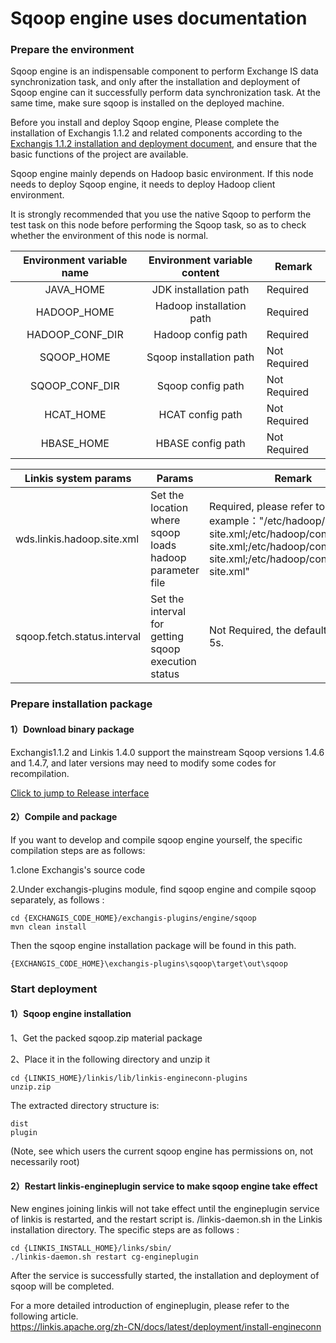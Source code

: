 # Sqoop engine uses documentation 
### Prepare the environment 
Sqoop engine is an indispensable component to perform Exchange IS data synchronization task, and only after the installation and deployment of Sqoop engine can it successfully perform data synchronization task. At the same time, make sure sqoop is installed on the deployed machine. 

Before you install and deploy Sqoop engine,  Please complete the installation of Exchangis 1.1.2 and related components according to the [Exchangis 1.1.2 installation and deployment document](https://github.com/WeBankFinTech/Exchangis/blob/dev-1.1.2/docs/en_US/ch1/exchangis_deploy_en.md), and ensure that the basic functions of the project are available. 

Sqoop engine mainly depends on Hadoop basic environment. If this node needs to deploy Sqoop engine, it needs to deploy Hadoop client environment. 

It is strongly recommended that you use the native Sqoop to perform the test task on this node before performing the Sqoop task, so as to check whether the environment of this node is normal. 

| Environment variable name | Environment variable content | Remark |
| :----: | :----: |-------|
| JAVA_HOME   | JDK installation path | Required |
| HADOOP_HOME     | Hadoop installation path | Required |
| HADOOP_CONF_DIR | Hadoop config path | Required |
| SQOOP_HOME | Sqoop installation path | Not Required |
| SQOOP_CONF_DIR | Sqoop config path | Not Required |
| HCAT_HOME | HCAT config path | Not Required |
| HBASE_HOME | HBASE config path | Not Required |


| Linkis system params        | Params                                                   | Remark                                                       |
| --------------------------- | -------------------------------------------------------- | ------------------------------------------------------------ |
| wds.linkis.hadoop.site.xml  | Set the location where sqoop loads hadoop parameter file | Required, please refer to the example："/etc/hadoop/conf/core-site.xml;/etc/hadoop/conf/hdfs-site.xml;/etc/hadoop/conf/yarn-site.xml;/etc/hadoop/conf/mapred-site.xml" |
| sqoop.fetch.status.interval | Set the interval for getting sqoop execution status      | Not Required, the default value is 5s.                       |
### Prepare installation package 
#### 1）Download binary package 

Exchangis1.1.2 and Linkis 1.4.0 support the mainstream Sqoop versions 1.4.6 and 1.4.7, and later versions may need to modify some codes for recompilation. 

[Click to jump to Release interface](https://github.com/WeBankFinTech/Exchangis/releases/tag/release-1.0.0)

#### 2）Compile and package 
If you want to develop and compile sqoop engine yourself, the specific compilation steps are as follows: 

1.clone Exchangis's source code

2.Under exchangis-plugins module, find sqoop engine and compile sqoop separately, as follows :

```
cd {EXCHANGIS_CODE_HOME}/exchangis-plugins/engine/sqoop
mvn clean install
```
Then the sqoop engine installation package will be found in this path. 
```
{EXCHANGIS_CODE_HOME}\exchangis-plugins\sqoop\target\out\sqoop
```


### Start deployment
#### 1）Sqoop engine installation 
1、Get the packed sqoop.zip material package

2、Place it in the following directory and unzip it 

```
cd {LINKIS_HOME}/linkis/lib/linkis-engineconn-plugins
unzip.zip
```
The extracted directory structure is: 
```
dist
plugin
```
(Note, see which users the current sqoop engine has permissions on, not necessarily root) 


#### 2）Restart linkis-engineplugin service to make sqoop engine take effect
New engines joining linkis will not take effect until the engineplugin service of linkis is restarted, and the restart script is. /linkis-daemon.sh in the Linkis installation directory. The specific steps are as follows :
```
cd {LINKIS_INSTALL_HOME}/links/sbin/
./linkis-daemon.sh restart cg-engineplugin
```
After the service is successfully started, the installation and deployment of sqoop will be completed. 

For a more detailed introduction of engineplugin, please refer to the following article.   
https://linkis.apache.org/zh-CN/docs/latest/deployment/install-engineconn